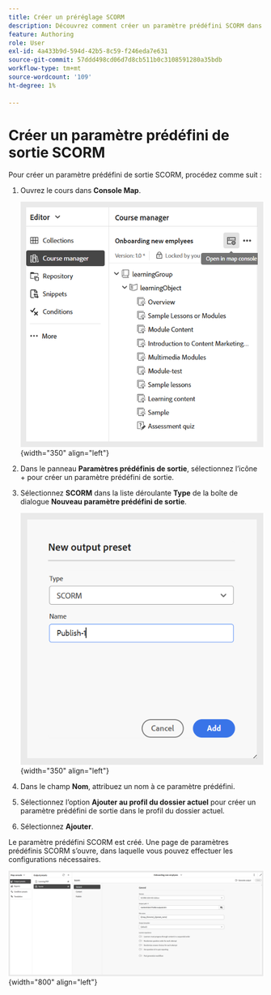 ```yaml
---
title: Créer un préréglage SCORM
description: Découvrez comment créer un paramètre prédéfini SCORM dans le contenu d’apprentissage et de formation
feature: Authoring
role: User
exl-id: 4a433b9d-594d-42b5-8c59-f246eda7e631
source-git-commit: 57ddd498cd06d7d8cb511b0c3108591280a35bdb
workflow-type: tm+mt
source-wordcount: '109'
ht-degree: 1%

---
```


# Créer un paramètre prédéfini de sortie SCORM

Pour créer un paramètre prédéfini de sortie SCORM, procédez comme suit :

1. Ouvrez le cours dans **Console Map**.

   ![](assets/open-in-map-console.png){width="350" align="left"}

1. Dans le panneau **Paramètres prédéfinis de sortie**, sélectionnez l’icône + pour créer un paramètre prédéfini de sortie.
1. Sélectionnez **SCORM** dans la liste déroulante **Type** de la boîte de dialogue **Nouveau paramètre prédéfini de sortie**.

   ![](assets/scorm-preset.png){width="350" align="left"}

1. Dans le champ **Nom**, attribuez un nom à ce paramètre prédéfini.
1. Sélectionnez l’option **Ajouter au profil du dossier actuel** pour créer un paramètre prédéfini de sortie dans le profil du dossier actuel.
1. Sélectionnez **Ajouter**.

Le paramètre prédéfini SCORM est créé. Une page de paramètres prédéfinis SCORM s’ouvre, dans laquelle vous pouvez effectuer les configurations nécessaires.

![](assets/scorm-output-preset.png){width="800" align="left"}